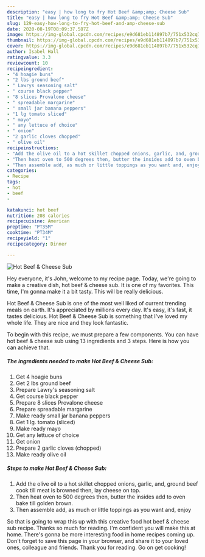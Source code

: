 ```yaml
---
description: "easy | how long to fry Hot Beef &amp;amp; Cheese Sub"
title: "easy | how long to fry Hot Beef &amp;amp; Cheese Sub"
slug: 129-easy-how-long-to-fry-hot-beef-and-amp-cheese-sub
date: 2020-08-19T08:09:37.587Z
image: https://img-global.cpcdn.com/recipes/e9d681eb114897b7/751x532cq70/hot-beef-cheese-sub-recipe-main-photo.jpg
thumbnail: https://img-global.cpcdn.com/recipes/e9d681eb114897b7/751x532cq70/hot-beef-cheese-sub-recipe-main-photo.jpg
cover: https://img-global.cpcdn.com/recipes/e9d681eb114897b7/751x532cq70/hot-beef-cheese-sub-recipe-main-photo.jpg
author: Isabel Hall
ratingvalue: 3.3
reviewcount: 10
recipeingredient:
- "4 hoagie buns"
- "2 lbs ground beef"
- " Lawrys seasoning salt"
- " course black pepper"
- "8 slices Provalone cheese"
- " spreadable margarine"
- " small jar banana peppers"
- "1 lg tomato sliced"
- " mayo"
- " any lettuce of choice"
- " onion"
- "2 garlic cloves chopped"
- " olive oil"
recipeinstructions:
- "Add the olive oil to a hot skillet chopped onions, garlic, and, ground beef cook till meat is browned then, lay cheese on top."
- "Then heat oven to 500 degrees then, butter the insides add to oven bake till golden brown."
- "Then assemble add, as much or little toppings as you want and, enjoy"
categories:
- Recipe
tags:
- hot
- beef
- 

katakunci: hot beef  
nutrition: 208 calories
recipecuisine: American
preptime: "PT35M"
cooktime: "PT34M"
recipeyield: "1"
recipecategory: Dinner

---
```



![Hot Beef &amp; Cheese Sub](https://img-global.cpcdn.com/recipes/e9d681eb114897b7/751x532cq70/hot-beef-cheese-sub-recipe-main-photo.jpg)

Hey everyone, it's John, welcome to my recipe page. Today, we're going to make a creative dish, hot beef &amp; cheese sub. It is one of my favorites. This time, I'm gonna make it a bit tasty. This will be really delicious.

Hot Beef &amp; Cheese Sub is one of the most well liked of current trending meals on earth. It's appreciated by millions every day. It's easy, it's fast, it tastes delicious. Hot Beef &amp; Cheese Sub is something that I've loved my whole life. They are nice and they look fantastic.




To begin with this recipe, we must prepare a few components. You can have hot beef &amp; cheese sub using 13 ingredients and 3 steps. Here is how you can achieve that.

<!--inarticleads1-->

##### The ingredients needed to make Hot Beef &amp; Cheese Sub:

1. Get 4 hoagie buns
1. Get 2 lbs ground beef
1. Prepare  Lawry&#39;s seasoning salt
1. Get  course black pepper
1. Prepare 8 slices Provalone cheese
1. Prepare  spreadable margarine
1. Make ready  small jar banana peppers
1. Get 1 lg. tomato (sliced)
1. Make ready  mayo
1. Get  any lettuce of choice
1. Get  onion
1. Prepare 2 garlic cloves (chopped)
1. Make ready  olive oil




<!--inarticleads2-->

##### Steps to make Hot Beef &amp; Cheese Sub:

1. Add the olive oil to a hot skillet chopped onions, garlic, and, ground beef cook till meat is browned then, lay cheese on top.
1. Then heat oven to 500 degrees then, butter the insides add to oven bake till golden brown.
1. Then assemble add, as much or little toppings as you want and, enjoy




So that is going to wrap this up with this creative food hot beef &amp; cheese sub recipe. Thanks so much for reading. I'm confident you will make this at home. There's gonna be more interesting food in home recipes coming up. Don't forget to save this page in your browser, and share it to your loved ones, colleague and friends. Thank you for reading. Go on get cooking!
